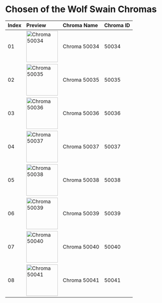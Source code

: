 # Chosen of the Wolf Swain Chromas

| Index | Preview | Chroma Name | Chroma ID |
|:---|:---|:---|:---|
| 01 | <img src='https://raw.communitydragon.org/latest/plugins/rcp-be-lol-game-data/global/default/v1/champion-chroma-images/50/50034.png' alt='Chroma 50034' width='100'> | Chroma 50034 | 50034 |
| 02 | <img src='https://raw.communitydragon.org/latest/plugins/rcp-be-lol-game-data/global/default/v1/champion-chroma-images/50/50035.png' alt='Chroma 50035' width='100'> | Chroma 50035 | 50035 |
| 03 | <img src='https://raw.communitydragon.org/latest/plugins/rcp-be-lol-game-data/global/default/v1/champion-chroma-images/50/50036.png' alt='Chroma 50036' width='100'> | Chroma 50036 | 50036 |
| 04 | <img src='https://raw.communitydragon.org/latest/plugins/rcp-be-lol-game-data/global/default/v1/champion-chroma-images/50/50037.png' alt='Chroma 50037' width='100'> | Chroma 50037 | 50037 |
| 05 | <img src='https://raw.communitydragon.org/latest/plugins/rcp-be-lol-game-data/global/default/v1/champion-chroma-images/50/50038.png' alt='Chroma 50038' width='100'> | Chroma 50038 | 50038 |
| 06 | <img src='https://raw.communitydragon.org/latest/plugins/rcp-be-lol-game-data/global/default/v1/champion-chroma-images/50/50039.png' alt='Chroma 50039' width='100'> | Chroma 50039 | 50039 |
| 07 | <img src='https://raw.communitydragon.org/latest/plugins/rcp-be-lol-game-data/global/default/v1/champion-chroma-images/50/50040.png' alt='Chroma 50040' width='100'> | Chroma 50040 | 50040 |
| 08 | <img src='https://raw.communitydragon.org/latest/plugins/rcp-be-lol-game-data/global/default/v1/champion-chroma-images/50/50041.png' alt='Chroma 50041' width='100'> | Chroma 50041 | 50041 |

